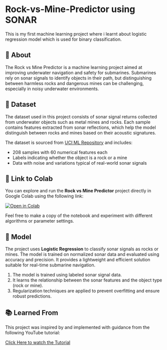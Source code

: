 # Rock-vs-Mine-Predictor using SONAR 

This is my first machine learning project where i learnt about logistic regression model which is used for binary classification.

## 📖 About

The Rock vs Mine Predictor is a machine learning project aimed at improving underwater navigation and safety for submarines. Submarines rely on sonar signals to identify objects in their path, but distinguishing between harmless rocks and dangerous mines can be challenging, especially in noisy underwater environments.

## 📂 Dataset

The dataset used in this project consists of sonar signal returns collected from underwater objects such as metal mines and rocks. Each sample contains features extracted from sonar reflections, which help the model distinguish between rocks and mines based on their acoustic signatures.

The dataset is sourced from [UCI ML Repository](https://archive.ics.uci.edu/ml/datasets/Connectionist+Bench+(Sonar,+Mines,+Rocks)) and includes:
- 208 samples with 60 numerical features each
- Labels indicating whether the object is a rock or a mine
- Data with noise and variations typical of real-world sonar signals

## 🔗 Link to Colab

You can explore and run the **Rock vs Mine Predictor** project directly in Google Colab using the following link:

[![Open in Colab](https://colab.research.google.com/assets/colab-badge.svg)](https://colab.research.google.com/drive/15NVu0AEyuqq102IfW9jz-agMcEYdN6St?usp=sharing)


Feel free to make a copy of the notebook and experiment with different algorithms or parameter settings.

## 🧠 Model

The project uses **Logistic Regression** to classify sonar signals as rocks or mines. The model is trained on normalized sonar data and evaluated using accuracy and precision. It provides a lightweight and efficient solution suitable for real-time submarine navigation.

1. The model is trained using labeled sonar signal data.
2. It learns the relationship between the sonar features and the object type (rock or mine).
3. Regularization techniques are applied to prevent overfitting and ensure robust predictions.

## 📚 Learned From

This project was inspired by and implemented with guidance from the following YouTube tutorial:

[Click Here to watch the Tutorial](https://youtu.be/fiz1ORTBGpY?si=EeYE1wLjojeVmSgS)
